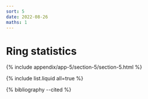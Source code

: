 ```yaml
---
sort: 5
date: 2022-08-26
maths: 1
---
```


# Ring statistics


{% include appendix/app-5/section-5/section-5.html %}

{% include list.liquid all=true %}

{% bibliography --cited %}

